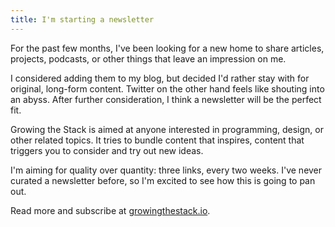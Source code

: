 ```yaml
---
title: I'm starting a newsletter
---
```

For the past few months, I've been looking for a new home to share articles, projects, podcasts, or other things that leave an impression on me.

I considered adding them to my blog, but decided I'd rather stay with for original, long-form content. Twitter on the other hand feels like shouting into an abyss. After further consideration, I think a newsletter will be the perfect fit.

Growing the Stack is aimed at anyone interested in programming, design, or other related topics. It tries to bundle content that inspires, content that triggers you to consider and try out new ideas.

I'm aiming for quality over quantity: three links, every two weeks. I've never curated a newsletter before, so I'm excited to see how this is going to pan out.

Read more and subscribe at [growingthestack.io](http://growingthestack.io).

